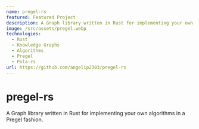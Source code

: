 ```yaml
---
name: pregel-rs
featured: Featured Project
description: A Graph library written in Rust for implementing your own algorithms in a Pregel fashion.
image: /src/assets/pregel.webp
technologies:
  - Rust
  - Knowledge Graphs
  - Algorithms
  - Pregel
  - Pola-rs
url: https://github.com/angelip2303/pregel-rs
---
```


# pregel-rs

A Graph library written in Rust for implementing your own algorithms in a Pregel fashion.
